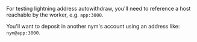 For testing lightning address autowithdraw, you'll need to reference a host reachable by the worker, e.g. `app:3000`.

You'll want to deposit in another nym's account using an address like: `nym@app:3000`.